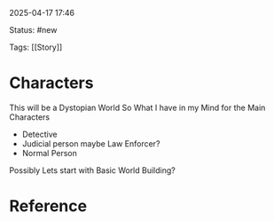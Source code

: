 
2025-04-17 17:46

Status: #new

Tags: [[Story]]

# Characters

This will be a Dystopian World So What I have in my Mind for the Main Characters

- Detective
- Judicial person maybe Law Enforcer?
- Normal Person

Possibly Lets start with Basic World Building?

# Reference


